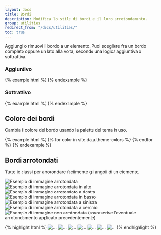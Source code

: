 ```yaml
---
layout: docs
title: Bordi
description: Modifica lo stile di bordi e il loro arrotondamento.
group: utilities
redirect_from: "/docs/utilities/"
toc: true
---
```


Aggiungi o rimuovi il bordo a un elemento. Puoi scegliere fra un bordo completo oppure un lato alla volta, secondo una
logica aggiuntiva o sottrattiva.

### Aggiuntivo

<div class="bd-example-border-utils">
{% example html %}
<span class="border"></span>
<span class="border-top"></span>
<span class="border-right"></span>
<span class="border-bottom"></span>
<span class="border-left"></span>
{% endexample %}
</div>

### Sottrattivo

<div class="bd-example-border-utils bd-example-border-utils-0">
{% example html %}
<span class="border-0"></span>
<span class="border-top-0"></span>
<span class="border-right-0"></span>
<span class="border-bottom-0"></span>
<span class="border-left-0"></span>
{% endexample %}
</div>

## Colore dei bordi

Cambia il colore del bordo usando la palette del tema in uso.

<div class="bd-example-border-utils">
{% example html %}
{% for color in site.data.theme-colors %}
<span class="border border-{{ color.name }}"></span>{% endfor %}
<span class="border border-white"></span>
{% endexample %}
</div>

## Bordi arrotondati

Tutte le classi per arrotondare facilmente gli angoli di un elemento.

<div class="bd-example bd-example-images">
  <img data-src="holder.js/75x75" class="rounded" alt="Esempio di immagine arrotondata">
  <img data-src="holder.js/75x75" class="rounded-top" alt="Esempio di immagine arrotondata in alto">
  <img data-src="holder.js/75x75" class="rounded-right" alt="Esempio di immagine arrotondata a destra">
  <img data-src="holder.js/75x75" class="rounded-bottom" alt="Esempio di immagine arrotondata in basso">
  <img data-src="holder.js/75x75" class="rounded-left" alt="Esempio di immagine arrotondata a sinistra">
  <img data-src="holder.js/75x75" class="rounded-circle" alt="Esempio di immagine arrotondata a cerchio">
  <img data-src="holder.js/75x75" class="rounded-0" alt="Esempio di immagine non arrotondata (sovrascrive l'eventuale arrotondamento applicato precedentemente)">
</div>

{% highlight html %}
<img src="..." alt="..." class="rounded">
<img src="..." alt="..." class="rounded-top">
<img src="..." alt="..." class="rounded-right">
<img src="..." alt="..." class="rounded-bottom">
<img src="..." alt="..." class="rounded-left">
<img src="..." alt="..." class="rounded-circle">
<img src="..." alt="..." class="rounded-0">
{% endhighlight %}
